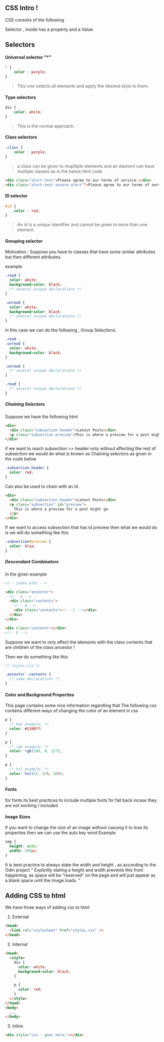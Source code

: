## CSS Intro !
CSS consists of the following 

Selector , Inside has a property and a Value.

## Selectors

#### Universal selector "*"

```css
* {
    color : purple;
}
```
> This one selects all elements and apply the desired style to them.

#### Type selectors 

```css
div {
    color: white;
}
```

> This is the normal approach.

#### Class selectors 

```css 
.class {
    color : purple;
}
```

> a class can be given to mupltiple elements and an element can have multiple classes as in the below html code 

```html
<div class="alert-text">Please agree to our terms of service.</div>
<div class="alert-text severe-alert"">Please agree to our terms of service.</div>
```
#### ID selector

```css
#id {
    color : red;
}
```

> An id is a unique identifier and cannot be given to more than one element.

#### Grouping selector

Motivation : Suppose you have to classes that have some similar attributes but then different attributes.

example 
```css
.read {
  color: white;
  background-color: black;
  /* several unique declarations */
}

.unread {
  color: white;
  background-color: black;
  /* several unique declarations */
}
```
in this case we can do the following , Group Selections.

```css
.read ,
.unread {
  color: white;
  background-color: black;
}

.unread {
  /* several unique declarations */
}

.read {
  /* several unique declarations */
}
```

##### Chaining Selectors 

Suppose we have the following html 

```html 
<div>
  <div class="subsection header">Latest Posts</div>
  <p class="subsection preview">This is where a preview for a post might go.</p>
</div>
```
if we want to reach subsection >> header only without affecting the rest of subsection we would do what is known as
Chaining selectors as given in the code below

```css
.subsection.header {
  color: red;
}
```

Can also be used to chain with an id.
```html
<div>
  <div class="subsection header">Latest Posts</div>
  <p class="subsection" id="preview">
    This is where a preview for a post might go.
  </p>
</div>
```
If we want to access subsection that has id preview then what we would do is we will do something like this

```css
.subsection#preview {
  color: blue;
}
```

##### Descendant Combinators

In the given example 
```html
<!-- index.html -->

<div class="ancestor">
  <!-- A -->
  <div class="contents">
    <!-- B -->
    <div class="contents"><!-- C --></div>
  </div>
</div>

<div class="contents"></div>
<!-- D -->
```

Suppose we want to only affect the elements with the class contents that are children of the class ancestor !

Then we do something like this 

```css
/* styles.css */

.ancestor .contents {
  /* some declarations */
}
```

#### Color and Background Properties

This page contains some nice information regardling that 
The following css contains different ways of changing the color of an element in css 

```css
p {
  /* hex example: */
  color: #1100ff;
}

p {
  /* rgb example: */
  color: rgb(100, 0, 127);
}

p {
  /* hsl example: */
  color: hsl(15, 82%, 56%);
}
```

#### Fonts

for fonts its best practices to include multiple fonts for fall back incase they are not working / included

#### Image Sizes

If you want to change the size of an image without casuing it to lose its properties then we can use the auto key word
Example

```css
img {
  height: auto;
  width: 500px;
}
```
It is best practice to always state the width and height , as according to the Odin project 
"
Explicitly stating a height and width prevents this from happening,
as space will be “reserved” on the page and will just appear as a blank space until the image loads.
"

## Adding CSS to html 

We have three ways of adding css to html 
1. External

```html
<head>
  <link rel="stylesheet" href="styles.css" />
</head>
```

2. Internal 

```html
<head>
  <style>
    div {
      color: white;
      background-color: black;
    }

    p {
      color: red;
    }
  </style>
</head>
<body>
  ...
</body>
```
3. Inline

```html
<div style="css - goes here;"></div>
```
